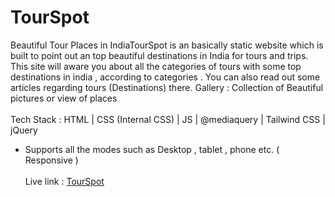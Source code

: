 # TourSpot
Beautiful Tour Places in IndiaTourSpot is an basically static website which is built to point out an top beautiful destinations in India for tours and trips.
This site will aware you about all the categories of tours with some top destinations in india , according to categories . 
You can also read out some articles regarding tours (Destinations) there.
 Gallery : Collection of Beautiful pictures or view of places 
<br><br>
Tech Stack :  HTML | CSS (Internal CSS) | JS | @mediaquery | Tailwind CSS | jQuery
* Supports all the modes such as Desktop , tablet , phone etc. ( Responsive )
      <br>
      <br>
      Live link : <a href="https://sumitt10.github.io/Todo-List/"> TourSpot </a>
